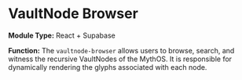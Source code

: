 # VaultNode Browser

**Module Type:** React + Supabase

**Function:** The `vaultnode-browser` allows users to browse, search, and witness the recursive VaultNodes of the MythOS. It is responsible for dynamically rendering the glyphs associated with each node.
